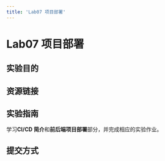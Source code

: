```yaml
---
title: 'Lab07 项目部署'
---
```


# Lab07 项目部署

## 实验目的

## 资源链接

## 实验指南

学习**CI/CD 简介**和**前后端项目部署**部分，并完成相应的实验作业。

## 提交方式
